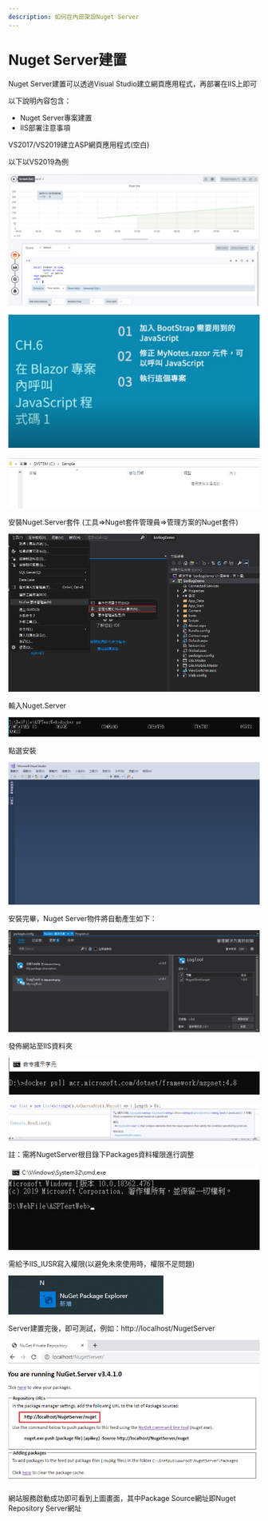 ```yaml
---
description: 如何在內部架設Nuget Server
---
```


# Nuget Server建置

Nuget Server建置可以透過Visual Studio建立網頁應用程式，再部署在IIS上即可

以下說明內容包含：

* Nuget Server專案建置
* IIS部署注意事項

VS2017/VS2019建立ASP網頁應用程式\(空白\)

以下以VS2019為例

![](../../.gitbook/assets/image%20%2845%29.png)

![](../../.gitbook/assets/image%20%28313%29.png)

![](../../.gitbook/assets/image%20%28208%29.png)

安裝Nuget.Server套件 \(工具=&gt;Nuget套件管理員=&gt;管理方案的Nuget套件\)

![](../../.gitbook/assets/image%20%28232%29.png)

輸入Nuget.Server

![](../../.gitbook/assets/image%20%28198%29.png)

點選安裝

![](../../.gitbook/assets/image%20%28288%29.png)

安裝完畢，Nuget Server物件將自動產生如下：

![](../../.gitbook/assets/image%20%28134%29.png)

發佈網站至IIS資料夾

![](../../.gitbook/assets/image%20%2848%29.png)

![](../../.gitbook/assets/image%20%28295%29.png)

註：需將NugetServer根目錄下Packages資料權限進行調整

![](../../.gitbook/assets/image%20%2881%29.png)

需給予IIS\_IUSR寫入權限\(以避免未來使用時，權限不足問題\)

![](../../.gitbook/assets/image%20%2824%29.png)

Server建置完後，即可測試，例如：http://localhost/NugetServer

![](../../.gitbook/assets/image%20%281%29.png)

網站服務啟動成功即可看到上圖畫面，其中Package Source網址即Nuget Repository Server網址

